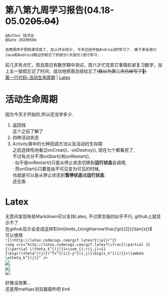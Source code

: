 # 第八第九周学习报告(04.18-05.02~~05.04~~)  
`@Author 陆洪业`  
`@Date 20200504`  
```
这两周终于把网课完成了, 加上作业较少, 今天已经开始Android的学习了. 接下来会进行Java和Android跳过的和忘了的部分(大部分)进行学习.
```
前几天有点忙，而且周日有数学期中测试，周六才忙完其它事情赶紧复习数学，加上五一放假忘记了时间，成功地把周总结给忘了~~(我以为第二次已经写了😬)~~  
[第一行代码-活动生命周期](#1) | [Latex](#2) 
# <a id='1'>活动生命周期</a>  
因为今天才开始的,所以还没学多少.  
1. 返回栈  
这个之前了解了  
2. 四种活动状态  
3. Activity类中的七种回调方法以及活动的生存期  
之前选择性地看过onCreat()、onDestroy(), 现在七个都看完了,   
不过有点分不清onStart()和onRestart(),   
· 似乎是onRestart()只是从停止状态切换到**运行状态**会调用,  
· 而onStart()只要是由不可见变为可见的时候,  
也就是可以是从停止状态到**暂停状态**或**运行状态**.  
还在查.  
# <a id='2'>Latex</a>  
无意间发现有些Markdown可以支持Latex, 不过原生版的似乎不行, github上就显示不了.  
在github显示会变成这样$\lim\limits_{x\rightarrow\frac{\pi}{2}}{\tan{x}}$  
可以使用  
`![](http://latex.codecogs.com/gif.latex?{\\pi}r^2)`  
`<img src="http://latex.codecogs.com/gif.latex?\\frac{\\partial J}{\\partial \\theta_k^{(j)}}=\sum_{i:r(i,j)=1}{\big((\theta^{(j)})^Tx^{(i)}-y^{(i,j)}\big)x_k^{(i)}}+\lambda \xtheta_k^{(j)}" />`  
![](http://latex.codecogs.com/gif.latex?{\\pi}r^2)  
![](http://latex.codecogs.com/gif.latex?\\lim\\limits_{x\\rightarrow\frac{\\pi}{2}}{\\tan{x}})  
<img src="http://latex.codecogs.com/gif.latex?\\frac{\\partial J}{\\partial \\theta_k^{(j)}}=\sum_{i:r(i,j)=1}{\big((\theta^{(j)})^Tx^{(i)}-y^{(i,j)}\big)x_k^{(i)}}+\lambda \xtheta_k^{(j)}" />  

好像没效果...  
还是用mathjax浏览器插件吧
<kbd>End<kbd>
